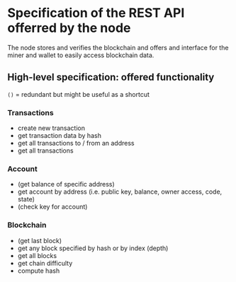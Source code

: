 # Specification of the REST API offerred by the node
The node stores and verifies the blockchain and offers and interface for the miner and wallet to easily access blockchain data.

## High-level specification: offered functionality
`()` = redundant but might be useful as a shortcut
### Transactions
- create new transaction
- get transaction data by hash
- get all transactions to / from an address
- get all transactions

### Account
- (get balance of specific address)
- get account by address (i.e. public key, balance, owner access, code, state)
- (check key for account)

### Blockchain
- (get last block)
- get any block specified by hash or by index (depth)
- get all blocks
- get chain difficulty
- compute hash

